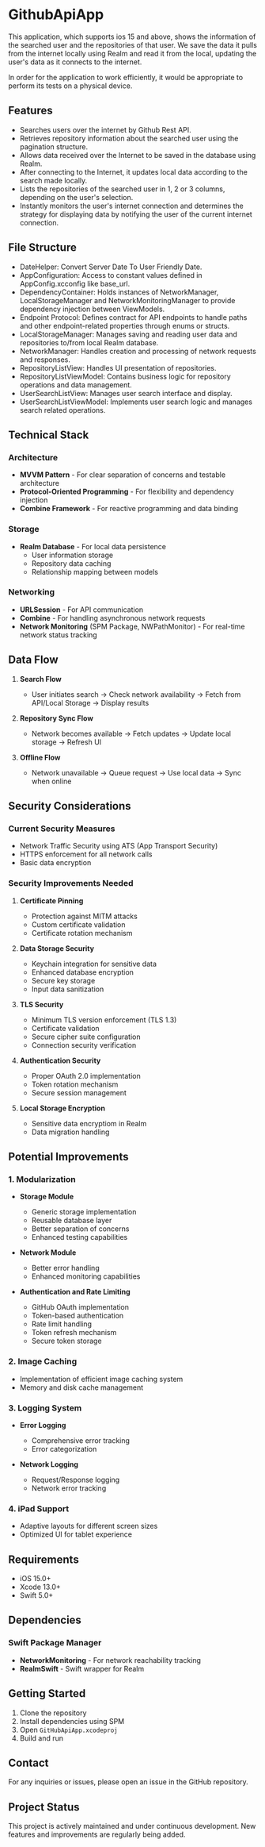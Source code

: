 # GithubApiApp
This application, which supports ios 15 and above, shows the information of the searched user and the repositories of that user. We save the data it pulls from the internet locally using Realm and read it from the local, updating the user's data as it connects to the internet.

In order for the application to work efficiently, it would be appropriate to perform its tests on a physical device.

## Features

* Searches users over the internet by Github Rest API.
* Retrieves repository information about the searched user using the pagination structure.
* Allows data received over the Internet to be saved in the database using Realm.
* After connecting to the Internet, it updates local data according to the search made locally.
* Lists the repositories of the searched user in 1, 2 or 3 columns, depending on the user's selection.
* Instantly monitors the user's internet connection and determines the strategy for displaying data by notifying the user of the current internet connection.

## File Structure
* DateHelper: Convert Server Date To User Friendly Date.
* AppConfiguration: Access to constant values defined in AppConfig.xcconfig like base_url.
* DependencyContainer: Holds instances of NetworkManager, LocalStorageManager and NetworkMonitoringManager to provide dependency injection between ViewModels.
* Endpoint Protocol: Defines contract for API endpoints to handle paths and other endpoint-related properties through enums or structs.
* LocalStorageManager: Manages saving and reading user data and repositories to/from local Realm database.
* NetworkManager: Handles creation and processing of network requests and responses.
* RepositoryListView: Handles UI presentation of repositories.
* RepositoryListViewModel: Contains business logic for repository operations and data management.
* UserSearchListView: Manages user search interface and display.
* UserSearchListViewModel: Implements user search logic and manages search related operations.

## Technical Stack

### Architecture
- **MVVM Pattern** - For clear separation of concerns and testable architecture
- **Protocol-Oriented Programming** - For flexibility and dependency injection
- **Combine Framework** - For reactive programming and data binding

### Storage
- **Realm Database** - For local data persistence
  - User information storage
  - Repository data caching
  - Relationship mapping between models

### Networking
- **URLSession** - For API communication
- **Combine** - For handling asynchronous network requests
- **Network Monitoring** (SPM Package, NWPathMonitor) - For real-time network status tracking

## Data Flow

1. **Search Flow**
   - User initiates search → Check network availability → Fetch from API/Local Storage → Display results

2. **Repository Sync Flow**
   - Network becomes available → Fetch updates → Update local storage → Refresh UI

3. **Offline Flow**
   - Network unavailable → Queue request → Use local data → Sync when online

## Security Considerations

### Current Security Measures
- Network Traffic Security using ATS (App Transport Security)
- HTTPS enforcement for all network calls
- Basic data encryption

### Security Improvements Needed
1. **Certificate Pinning**
   - Protection against MITM attacks
   - Custom certificate validation
   - Certificate rotation mechanism

2. **Data Storage Security**
   - Keychain integration for sensitive data
   - Enhanced database encryption
   - Secure key storage
   - Input data sanitization

3. **TLS Security**
   - Minimum TLS version enforcement (TLS 1.3)
   - Certificate validation
   - Secure cipher suite configuration
   - Connection security verification

4. **Authentication Security**
   - Proper OAuth 2.0 implementation
   - Token rotation mechanism
   - Secure session management

5. **Local Storage Encryption**
   - Sensitive data encryptiom in Realm
   - Data migration handling

## Potential Improvements

### 1. Modularization
- **Storage Module**
  - Generic storage implementation
  - Reusable database layer
  - Better separation of concerns
  - Enhanced testing capabilities

- **Network Module**
  - Better error handling
  - Enhanced monitoring capabilities

- **Authentication and Rate Limiting**
  - GitHub OAuth implementation
  - Token-based authentication
  - Rate limit handling
  - Token refresh mechanism
  - Secure token storage


### 2. Image Caching
- Implementation of efficient image caching system
- Memory and disk cache management

### 3. Logging System
- **Error Logging**
  - Comprehensive error tracking
  - Error categorization

- **Network Logging**
  - Request/Response logging
  - Network error tracking

### 4. iPad Support
- Adaptive layouts for different screen sizes
- Optimized UI for tablet experience

## Requirements

- iOS 15.0+
- Xcode 13.0+
- Swift 5.0+

## Dependencies

### Swift Package Manager
- **NetworkMonitoring** - For network reachability tracking
- **RealmSwift** - Swift wrapper for Realm

## Getting Started

1. Clone the repository
2. Install dependencies using SPM
3. Open `GitHubApiApp.xcodeproj`
4. Build and run

## Contact

For any inquiries or issues, please open an issue in the GitHub repository.

## Project Status

This project is actively maintained and under continuous development. New features and improvements are regularly being added.
